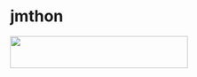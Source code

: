 # jmthon

<p align="left"><a href="https://heroku.com/deploy?template=https://github.com/mrsm990/JMTHON-PACK"> <img src="https://img.shields.io/badge/Deploy%20To%20Heroku-purple?style=for-the-badge&logo=heroku" width="320" height="58.45"/></a></p>
